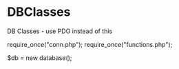 DBClasses
=========

DB Classes - use PDO instead of this


require_once("conn.php");
require_once("functions.php");   
  
$db = new database();
